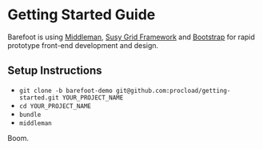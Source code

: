 # Getting Started Guide

Barefoot is using [Middleman](http://middlemanapp.com/guides/getting-started), [Susy Grid Framework](http://susy.oddbird.net/) and [Bootstrap]('http://getbootstrap.com') for rapid prototype front-end development and design.

## Setup Instructions

* `git clone -b barefoot-demo git@github.com:procload/getting-started.git YOUR_PROJECT_NAME`
* `cd YOUR_PROJECT_NAME`
* `bundle`
* `middleman`

Boom.
